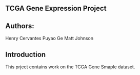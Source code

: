 TCGA Gene Expression Project
----------------------------
## Authors:
Henry Cervantes
Puyao Ge
Matt Johnson

Introduction
------------
This prject contains work on the TCGA Gene Smaple dataset. 
